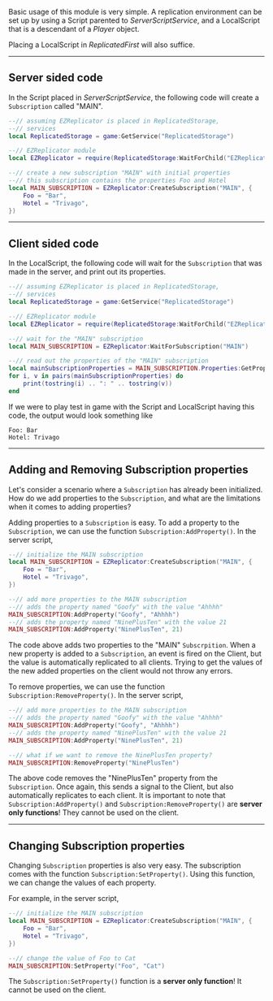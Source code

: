 Basic usage of this module is very simple. A replication environment can be set up by using a Script parented to *ServerScriptService*, and a LocalScript that is a descendant of a *Player* object. 

Placing a LocalScript in *ReplicatedFirst* will also suffice.

---

## Server sided code
In the Script placed in *ServerScriptService*, the following code will create a `Subscription` called "MAIN".

```lua
--// assuming EZReplicator is placed in ReplicatedStorage,
--// services
local ReplicatedStorage = game:GetService("ReplicatedStorage")

--// EZReplicator module
local EZReplicator = require(ReplicatedStorage:WaitForChild("EZReplicator"))

--// create a new subscription "MAIN" with initial properties
--// this subscription contains the properties Foo and Hotel
local MAIN_SUBSCRIPTION = EZReplicator:CreateSubscription("MAIN", {
    Foo = "Bar",
    Hotel = "Trivago",
})
```

---

## Client sided code
In the LocalScript, the following code will wait for the `Subscription` that was made in the server, and print out its properties.

```lua
--// assuming EZReplicator is placed in ReplicatedStorage,
--// services
local ReplicatedStorage = game:GetService("ReplicatedStorage")

--// EZReplicator module
local EZReplicator = require(ReplicatedStorage:WaitForChild("EZReplicator"))

--// wait for the "MAIN" subscription
local MAIN_SUBSCRIPTION = EZReplicator:WaitForSubscription("MAIN")

--// read out the properties of the "MAIN" subscription
local mainSubscriptionProperties = MAIN_SUBSCRIPTION.Properties:GetProperties()
for i, v in pairs(mainSubscriptionProperties) do
    print(tostring(i) .. ": " .. tostring(v))
end
```

If we were to play test in game with the Script and LocalScript having this code, the output would look something like

```
Foo: Bar
Hotel: Trivago
```

---

## Adding and Removing Subscription properties
Let's consider a scenario where a `Subscription` has already been initialized. How do we add properties to the `Subscription`, and what are the limitations when it comes to adding properties?

Adding properties to a `Subscription` is easy. To add a property to the `Subscription`, we can use the function `Subscription:AddProperty()`. In the server script,

```lua
--// initialize the MAIN subscription
local MAIN_SUBSCRIPTION = EZReplicator:CreateSubscription("MAIN", {
    Foo = "Bar",
    Hotel = "Trivago",
})

--// add more properties to the MAIN subscription
--// adds the property named "Goofy" with the value "Ahhhh"
MAIN_SUBSCRIPTION:AddProperty("Goofy", "Ahhhh")
--// adds the property named "NinePlusTen" with the value 21
MAIN_SUBSCRIPTION:AddProperty("NinePlusTen", 21)
```

The code above adds two properties to the "MAIN" `Subscrpition`. When a new property is added to a `Subscription`, an event is fired on the Client, but the value is automatically replicated to all clients. Trying to get the values of the new added properties on the client would not throw any errors.

To remove properties, we can use the function `Subscription:RemoveProperty()`. In the server script,

```lua
--// add more properties to the MAIN subscription
--// adds the property named "Goofy" with the value "Ahhhh"
MAIN_SUBSCRIPTION:AddProperty("Goofy", "Ahhhh")
--// adds the property named "NinePlusTen" with the value 21
MAIN_SUBSCRIPTION:AddProperty("NinePlusTen", 21)

--// what if we want to remove the NinePlusTen property?
MAIN_SUBSCRIPTION:RemoveProperty("NinePlusTen")
```

The above code removes the "NinePlusTen" property from the `Subscription`. Once again, this sends a signal to the Client, but also automatically replicates to each client. It is important to note that `Subscription:AddProperty()` and `Subscription:RemoveProperty()` are **server only functions**! They cannot be used on the client.

---

## Changing Subscription properties
Changing `Subscription` properties is also very easy. The subscription comes with the function `Subscription:SetProperty()`. Using this function, we can change the values of each property.

For example, in the server script,

```lua
--// initialize the MAIN subscription
local MAIN_SUBSCRIPTION = EZReplicator:CreateSubscription("MAIN", {
    Foo = "Bar",
    Hotel = "Trivago",
})

--// change the value of Foo to Cat
MAIN_SUBSCRIPTION:SetProperty("Foo", "Cat")
```

The `Subscription:SetProperty()` function is a **server only function**! It cannot be used on the client.